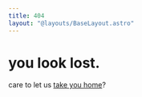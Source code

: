 ```yaml
---
title: 404
layout: "@layouts/BaseLayout.astro"
---
```


# you look lost.
care to let us [take you home](/)?
